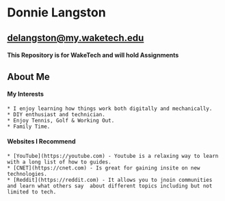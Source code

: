 # Donnie Langston

## delangston@my.waketech.edu

#### This Repository is for WakeTech and will hold Assignments

## About Me

#### My Interests

    * I enjoy learning how things work both digitally and mechanically.
    * DIY enthusiast and technician.
    * Enjoy Tennis, Golf & Working Out.
    * Family Time.

#### Websites I Recommend

    * [YouTube](https://youtube.com) - Youtube is a relaxing way to learn  with a long list of how to guides.
    * [CNET](https://cnet.com) - Is great for gaining insite on new technologies.
    * [Reddit](https://reddit.com) - It allows you to jnoin communities and learn what others say  about different topics including but not limited to tech.
